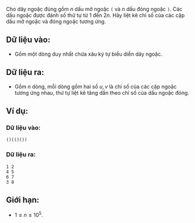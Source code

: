 Cho dãy ngoặc đúng gồm $n$ dấu mở ngoặc `(` và $n$ dấu đóng ngoặc `)`. Các dấu ngoặc được đánh số thứ tự từ $1$ đến $2n$. Hãy liệt kê chỉ số của các cặp dấu mở ngoặc và đóng ngoặc tương ứng.

## Dữ liệu vào:
- Gồm một dòng duy nhất chứa xâu ký tự biểu diễn dãy ngoặc.

## Dữ liệu ra:
- Gồm $n$ dòng, mỗi dòng gồm hai số $u, v$ là chỉ số của các cặp ngoặc tương ứng nhau, thứ tự liệt kê tăng dần theo chỉ số của dấu ngoặc đóng.

## Ví dụ:

### Dữ liệu vào:
```
()(()())
```

### Dữ liệu ra:
```
1 2
4 5
6 7
3 8
```

## Giới hạn:
- $1 ≤ n ≤ 10^5$.
